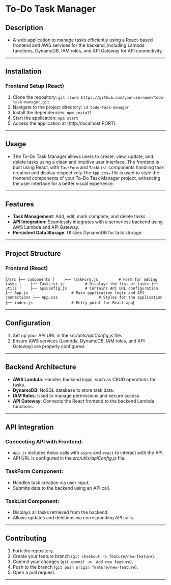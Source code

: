 # To-Do Task Manager
## Description
- A web application to manage tasks efficiently using a React-based frontend and AWS services for the backend, including Lambda functions, DynamoDB, IAM roles, and API Gateway for API connectivity.
---
## Installation
### Frontend Setup (React)
1. Clone the repository:
`git clone https://github.com/yourusername/todo-task-manager.git`
2. Navigate to the project directory:
`cd todo-task-manager`
3. Install the dependencies:
`npm install`
4. Start the application:
`npm start`
5. Access the application at (http://localhost:PORT).
---
## Usage
- The To-Do Task Manager allows users to create, view, update, and delete tasks using a clean and intuitive user interface. The frontend is built using React, with `TaskForm` and `TaskList` components handling task creation and display respectively.The `App.css=` file is used to style the frontend components of your To-Do Task Manager project, enhancing the user interface for a better visual experience.
---
## Features
- **Task Management**: Add, edit, mark complete, and delete tasks.
- **API Integration**: Seamlessly integrates with a serverless backend using AWS Lambda and API Gateway.
- **Persistent Data Storage**: Utilizes DynamoDB for task storage.
---
## Project Structure
### Frontend (React)

(```/src
   ├── components
   │    ├── TaskForm.js         # Form for adding tasks
   │    ├── TaskList.js         # Displays the list of tasks
   ├── utils
   │    ├── apiConfig.js        # Contains API URL configuration
   ├── App.js                   # Main application logic and API connections
   ├── App.css                  # Styles for the application
   ├── index.js                 # Entry point for React app```)

---
## Configuration
1. Set up your API URL in the *src/utils/apiConfig.js* file.
2. Ensure AWS services (Lambda, DynamoDB, IAM roles, and API Gateway) are properly configured.
---
## Backend Architecture
- **AWS Lambda**: Handles backend logic, such as CRUD operations for tasks.
- **DynamoDB**: NoSQL database to store task data.
- **IAM Roles**: Used to manage permissions and secure access.
- **API Gateway**: Connects the React frontend to the backend Lambda functions.
---
## API Integration
### Connecting API with Frontend:
- `App.js` includes Axios calls with `async` and `await` to interact with the API.
- API URL is configured in the *src/utils/apiConfig.js* file.

### TaskForm Component:

- Handles task creation via user input.
- Submits data to the backend using an API call.

### TaskList Component:

- Displays all tasks retrieved from the backend.
- Allows updates and deletions via corresponding API calls.
---
## Contributing
1. Fork the repository.
2. Create your feature branch (`git checkout -b feature/new-feature`).
3. Commit your changes (`git commit -m 'Add new feature`).
4. Push to the branch (`git push origin feature/new-feature`).
5. Open a pull request.
---